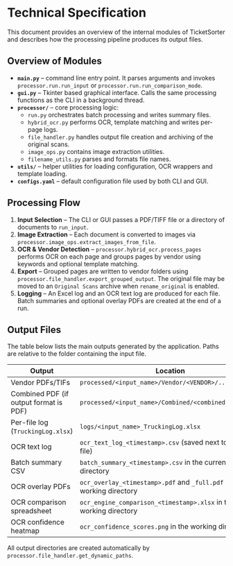 # Technical Specification

This document provides an overview of the internal modules of TicketSorter and describes how the
processing pipeline produces its output files.

## Overview of Modules

- **`main.py`** – command line entry point. It parses arguments and invokes
  `processor.run.run_input` or `processor.run.run_comparison_mode`.
- **`gui.py`** – Tkinter based graphical interface. Calls the same processing
  functions as the CLI in a background thread.
- **`processor/`** – core processing logic:
  - `run.py` orchestrates batch processing and writes summary files.
  - `hybrid_ocr.py` performs OCR, template matching and writes per‐page logs.
  - `file_handler.py` handles output file creation and archiving of the original
    scans.
  - `image_ops.py` contains image extraction utilities.
  - `filename_utils.py` parses and formats file names.
- **`utils/`** – helper utilities for loading configuration, OCR wrappers and
  template loading.
- **`configs.yaml`** – default configuration file used by both CLI and GUI.

## Processing Flow

1. **Input Selection** – The CLI or GUI passes a PDF/TIFF file or a directory
   of documents to `run_input`.
2. **Image Extraction** – Each document is converted to images via
   `processor.image_ops.extract_images_from_file`.
3. **OCR & Vendor Detection** – `processor.hybrid_ocr.process_pages` performs OCR
   on each page and groups pages by vendor using keywords and optional
   template matching.
4. **Export** – Grouped pages are written to vendor folders using
   `processor.file_handler.export_grouped_output`. The original file may be
   moved to an `Original Scans` archive when `rename_original` is enabled.
5. **Logging** – An Excel log and an OCR text log are produced for each file.
   Batch summaries and optional overlay PDFs are created at the end of a run.

## Output Files

The table below lists the main outputs generated by the application. Paths are
relative to the folder containing the input file.

| Output | Location |
| ------ | -------- |
| Vendor PDFs/TIFs | `processed/<input_name>/Vendor/<VENDOR>/...`
| Combined PDF (if output format is PDF) | `processed/<input_name>/Combined/<combined_name>.pdf`
| Per-file log (`TruckingLog.xlsx`) | `logs/<input_name>_TruckingLog.xlsx`
| OCR text log | `ocr_text_log_<timestamp>.csv` (saved next to the input file)
| Batch summary CSV | `batch_summary_<timestamp>.csv` in the current working directory
| OCR overlay PDFs | `ocr_overlay_<timestamp>.pdf` and `_full.pdf` in the working directory
| OCR comparison spreadsheet | `ocr_engine_comparison_<timestamp>.xlsx` in the working directory
| OCR confidence heatmap | `ocr_confidence_scores.png` in the working directory

All output directories are created automatically by
`processor.file_handler.get_dynamic_paths`.

